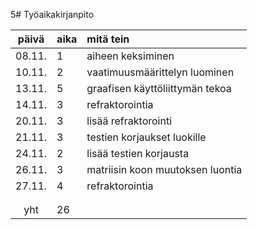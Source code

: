 5# Työaikakirjanpito

| päivä | aika | mitä tein  |
| :----:|:-----| :-----|
| 08.11.| 1    | aiheen keksiminen |
| 10.11.| 2    | vaatimuusmäärittelyn luominen   |
| 13.11.| 5    | graafisen käyttöliittymän tekoa |
| 14.11.| 3    | refraktorointia                 |
| 20.11.| 3    | lisää refraktorointi            |
| 21.11.| 3    | testien korjaukset luokille     |
| 24.11.| 2    | lisää testien korjausta         |
| 26.11.| 3    | matriisin koon muutoksen luontia|
| 27.11.| 4    | refraktorointia                 |
|       |      |                                 |
|       |      |                                 |
| yht   | 26   |                                 | 
